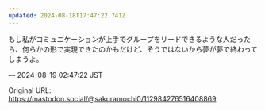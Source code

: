 ```yaml
---
updated: 2024-08-18T17:47:22.741Z
---
```


<p>もし私がコミュニケーションが上手でグループをリードできるような人だったら、何らかの形で実現できたのかもだけど、そうではないから夢が夢で終わってしまうよ。</p>

&mdash; 2024-08-19 02:47:22 JST

Original URL: https://mastodon.social/@sakuramochi0/112984276516408869
